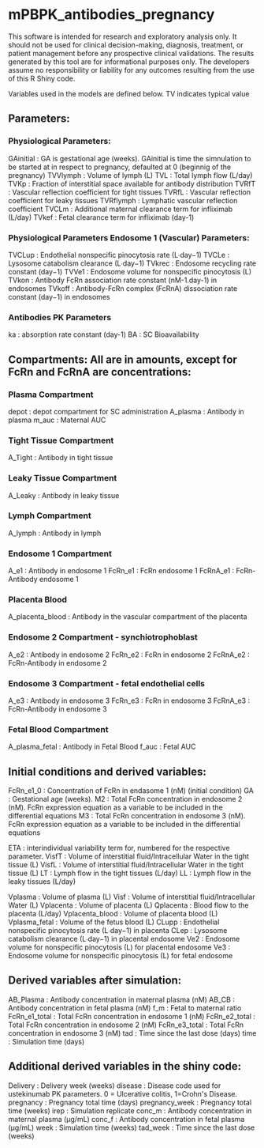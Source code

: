 # mPBPK_antibodies_pregnancy
This software is intended for research and exploratory analysis only. It should not be used for clinical decision-making, diagnosis, treatment, or patient management before any prospective clinical validations. The results generated by this tool are for informational purposes only. The developers assume no responsibility or liability for any outcomes resulting from the use of this R Shiny code.


Variables used in the models are defined below. TV indicates typical value


## Parameters:
### Physiological Parameters:
GAinitial         : GA is gestational age (weeks). GAinitial is time the simnulation to be started at in respect to pregnancy, defaulted at 0 (beginnig of the pregnancy)
TVVlymph          : Volume of lymph (L) 
TVL               : Total lymph flow (L/day) 
TVKp              : Fraction of interstitial space available for antibody distribution
TVRfT             : Vascular reflection coefficient for tight tissues
TVRfL             : Vascular reflection coefficient for leaky tissues
TVRflymph         : Lymphatic vascular reflection coefficient
TVCLm             : Additional maternal clearance term for infliximab (L/day)
TVkef             : Fetal clearance term for infliximab (day-1)

### Physiological Parameters Endosome 1 (Vascular) Parameters:
TVCLup            : Endothelial nonspecific pinocytosis rate (L∙day−1) 
TVCLe             : Lysosome catabolism clearance (L∙day−1)
TVkrec            : Endosome recycling rate constant (day−1)
TVVe1             : Endosome volume for nonspecific pinocytosis (L) 
TVkon             : Antibody FcRn association rate constant (nM-1.day-1) in endosomes
TVkoff            : Antibody-FcRn complex (FcRnA) dissociation rate constant (day−1) in endosomes

### Antibodies PK Parameters
ka                : absorption rate constant (day-1)
BA                : SC Bioavailability

## Compartments: All are in amounts, except for FcRn and FcRnA are concentrations:
### Plasma Compartment
depot             : depot compartment for SC administration
A_plasma          : Antibody in plasma
m_auc             : Maternal AUC
  
### Tight Tissue Compartment
A_Tight           : Antibody in tight tissue

### Leaky Tissue Compartment
A_Leaky           : Antibody in leaky tissue

### Lymph Compartment
A_lymph           : Antibody in lymph
  
### Endosome 1 Compartment
A_e1              : Antibody in endosome 1
FcRn_e1           : FcRn endosome 1
FcRnA_e1          : FcRn-Antibody endosome 1

### Placenta Blood
A_placenta_blood  : Antibody in the vascular compartment of the placenta

### Endosome 2 Compartment - synchiotrophoblast
A_e2              : Antibody in endosome 2
FcRn_e2           : FcRn in endosome 2
FcRnA_e2          : FcRn-Antibody in endosome 2

### Endosome 3 Compartment - fetal endothelial cells
A_e3              : Antibody in endosome 3
FcRn_e3           : FcRn in endosome 3
FcRnA_e3          : FcRn-Antibody in endosome 3

### Fetal Blood Compartment
A_plasma_fetal    : Antibody in Fetal Blood
f_auc             : Fetal AUC


## Initial conditions and derived variables:
FcRn_e1_0         : Concentration of FcRn in endasome 1 (nM) (initial condition)
GA                : Gestational age (weeks). 
M2                : Total FcRn concentration in endosome 2 (nM). FcRn expression equation as a variable to be included in the differential equations
M3                : Total FcRn concentration in endosome 3 (nM). FcRn expression equation as a variable to be included in the differential equations

ETA               : interindividual variability term for, numbered for the respective parameter.
VisfT             : Volume of interstitial fluid/Intracellular Water in the tight tissue (L)
VisfL             : Volume of interstitial fluid/Intracellular Water in the tight tissue (L)
LT                : Lymph flow in the tight tissues (L/day)
LL                : Lymph flow in the leaky tissues (L/day)

Vplasma           : Volume of plasma (L)
Visf              : Volume of interstitial fluid/Intracellular Water (L)
Vplacenta         : Volume of placenta (L)
Qplacenta         : Blood flow to the placenta (L/day)
Vplacenta_blood   : Volume of placenta blood (L)
Vplasma_fetal     : Volume of the fetus blood (L)
CLupp             : Endothelial nonspecific pinocytosis rate (L∙day−1) in placenta
CLep              : Lysosome catabolism clearance (L∙day−1) in placental endosome
Ve2               : Endosome volume for nonspecific pinocytosis (L) for placental endosome
Ve3               : Endosome volume for nonspecific pinocytosis (L) for fetal endosome

## Derived variables after simulation:
AB_Plasma         : Antibody concentration in maternal plasma (nM)
AB_CB             : Antibody concentration in fetal plasma (nM)
f_m               : Fetal to maternal ratio
FcRn_e1_total     : Total FcRn concentration in endosome 1 (nM)
FcRn_e2_total     : Total FcRn concentration in endosome 2 (nM)
FcRn_e3_total     : Total FcRn concentration in endosome 3 (nM)
tad               : Time since the last dose (days)
time              : Simulation time (days)

## Additional derived variables in the shiny code:
Delivery          : Delivery week (weeks)
disease           : Disease code used for ustekinumab PK parameters. 0 = Ulcerative colitis, 1=Crohn's Disease.
pregnancy         : Pregnancy total time (days)
pregnancy_week    : Pregnancy total time (weeks)
irep              : Simulation replicate
conc_m            : Antibody concentration in maternal plasma (μg/mL)
conc_f            : Antibody concentration in fetal plasma (μg/mL)
week              : Simulation time (weeks)
tad_week          : Time since the last dose (weeks)
